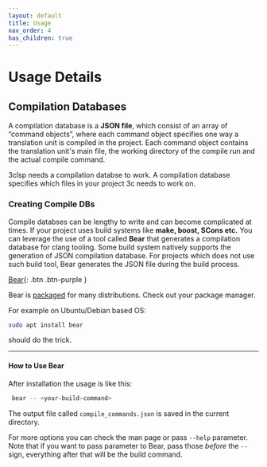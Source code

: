 ```yaml
---
layout: default
title: Usage
nav_order: 4
has_children: true
---
```

# [](#header-1) Usage Details

## [](#header-2) Compilation Databases
A compilation database is a **JSON file**, which consist of an array of “command objects”, where each command object specifies one way a translation unit is compiled in the project. Each command object contains the translation unit's main file, the working directory of the compile run and the actual compile command.

3clsp needs a compilation databse to work. A compilation database specifies which files in your project 3c needs to work on. 

### [](#header-3)Creating Compile DBs
Compile databses can be lengthy to write and can become complicated at times. If your project uses build systems like **make, boost, SCons etc.** You can leverage the use of a tool called **Bear** that generates a compilation database for clang tooling. Some build system natively supports the generation of JSON compilation database. For projects which does not use such build tool, Bear generates the JSON file during the build process.

[Bear](https://github.com/rizsotto/Bear){: .btn .btn-purple }

Bear is [packaged](https://repology.org/project/bear/versions) for many
distributions. Check out your package manager.

For example on Ubuntu/Debian based OS: 
```sh
sudo apt install bear
```
should do the trick.

* * *
#### [](#header-4)How to Use Bear

After installation the usage is like this:
```sh
 bear -- <your-build-command>
```

The output file called `compile_commands.json` is saved in the current directory.

For more options you can check the man page or pass `--help` parameter. Note
that if you want to pass parameter to Bear, pass those _before_ the `--` sign,
everything after that will be the build command. 
